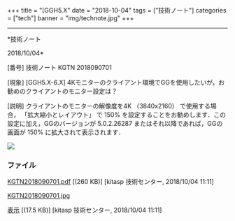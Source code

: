 ﻿+++
title = "[GGH5.X"
date = "2018-10-04"
tags = ["技術ノート"]
categories = ["tech"]
banner = "img/technote.jpg"
+++

-----------------------------------------------------------------------------------------------------------------------------

*技術ノート

2018/10/04*


[番号]
技術ノート KGTN 2018090701

[現象]
[GGH5.X-6.X]
4Kモニターのクライアント環境でGGを使用したいが，お勧めのクライアントのモニター設定は？

[説明]
クライアントのモニターの解像度を4K （3840x2160） で使用する場合，
「拡大縮小とレイアウト」 で 150%
を設定することをお勧めします．この設定に加え，GGのバージョンが
5.0.2.26287 またはそれ以降であれば，GGの画面が 150%
に拡大されて表示されます．

![](http://techreport.kitasp.net/attachments/download/4149/KGTN2018090701.jpg)


### ファイル

 
 


[KGTN2018090701.pdf](http://techreport.kitasp.net/attachments/download/4148/KGTN2018090701.pdf)
 [(260 KB)] [kitasp 技術センター, 2018/10/04
11:11]

[KGTN2018090701.jpg](http://techreport.kitasp.net/attachments/download/4149/KGTN2018090701.jpg)

[表示](http://techreport.kitasp.net/attachments/4149/KGTN2018090701.jpg "表示")
 [(17.5 KB)] [kitasp 技術センター, 2018/10/04
11:11]


 


 


